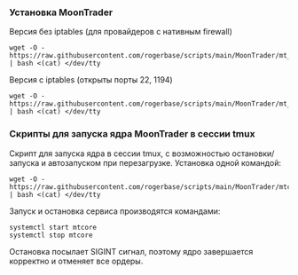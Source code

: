 ### Установка MoonTrader

Версия без iptables (для провайдеров с нативным firewall)

```
wget -O - https://raw.githubusercontent.com/rogerbase/scripts/main/MoonTrader/mt_install_nofw.sh | bash <(cat) </dev/tty
```

Версия с iptables (открыты порты 22, 1194)

```
wget -O - https://raw.githubusercontent.com/rogerbase/scripts/main/MoonTrader/mt_install.sh | bash <(cat) </dev/tty
```

### Скрипты для запуска ядра MoonTrader в сессии tmux

Cкрипт для запуска ядра в сессии tmux, с возможностью остановки/запуска и автозапуском при перезагрузке. Установка одной командой:

```
wget -O - https://raw.githubusercontent.com/rogerbase/scripts/main/MoonTrader/mtcore_service.sh | bash <(cat) </dev/tty
```

Запуск и остановка сервиса производятся командами:

```
systemctl start mtcore
systemctl stop mtcore
```

Остановка посылает SIGINT сигнал, поэтому ядро завершается корректно и отменяет все ордеры.
